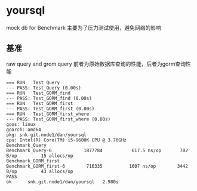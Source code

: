 # yoursql
mock db for Benchmark
主要为了压力测试使用，避免网络的影响

## 基准
raw query and grom query
前者为原始数据库查询的性能，后者为gorm查询性能

```
=== RUN   Test_Query
--- PASS: Test_Query (0.00s)
=== RUN   Test_GORM_find
--- PASS: Test_GORM_find (0.00s)
=== RUN   Test_GORM_first
--- PASS: Test_GORM_first (0.00s)
=== RUN   Test_GORM_first_where
--- PASS: Test_GORM_first_where (0.00s)
goos: linux
goarch: amd64
pkg: snk.git.node1/dan/yoursql
cpu: Intel(R) Core(TM) i5-9600K CPU @ 3.70GHz
Benchmark_Query
Benchmark_Query-6        	 1877784	       617.5 ns/op	     702 B/op	      15 allocs/op
Benchmark_GORM_first
Benchmark_GORM_first-6   	  716335	      1607 ns/op	    3442 B/op	      43 allocs/op
PASS
ok  	snk.git.node1/dan/yoursql	2.980s
```
